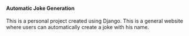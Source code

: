 #### Automatic Joke Generation

This is a personal project created using Django. This is a general website where users can automatically create a joke with his name.
